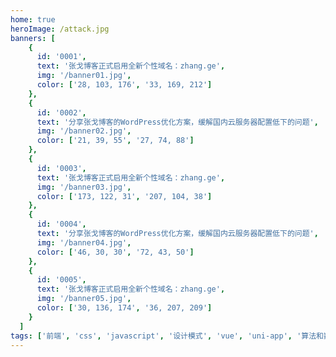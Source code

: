 ```yaml
---
home: true
heroImage: /attack.jpg
banners: [
    {
      id: '0001',
      text: '张戈博客正式启用全新个性域名：zhang.ge',
      img: '/banner01.jpg',
      color: ['28, 103, 176', '33, 169, 212']
    },
    {
      id: '0002',
      text: '分享张戈博客的WordPress优化方案，缓解国内云服务器配置低下的问题',
      img: '/banner02.jpg',
      color: ['21, 39, 55', '27, 74, 88']
    },
    {
      id: '0003',
      text: '张戈博客正式启用全新个性域名：zhang.ge',
      img: '/banner03.jpg',
      color: ['173, 122, 31', '207, 104, 38']
    },
    {
      id: '0004',
      text: '分享张戈博客的WordPress优化方案，缓解国内云服务器配置低下的问题',
      img: '/banner04.jpg',
      color: ['46, 30, 30', '72, 43, 50']
    },
    {
      id: '0005',
      text: '张戈博客正式启用全新个性域名：zhang.ge',
      img: '/banner05.jpg',
      color: ['30, 136, 174', '36, 207, 209']
    }
  ]
tags: ['前端', 'css', 'javascript', '设计模式', 'vue', 'uni-app', '算法和数据结构', '面试']
---
```

